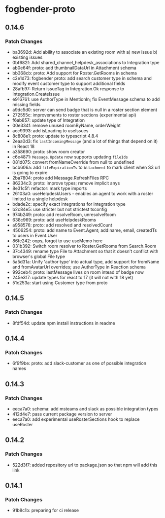 # fogbender-proto

## 0.14.6

### Patch Changes

- ba3692d: Add ability to associate an existing room with a) new issue b) existing issues
- 0bf682f: Add shared_channel_helpdesk_associations to Integration type
- ab0e64f: proto: add thumbnailDataUrl in Attachment schema
- bb368cb: proto: Add support for Roster.GetRooms in schema
- c2e1d73: fogbender proto: add search customer type in schema and modify event customer type to support additional fields
- 28afb97: Return issueTag in Integration.Ok response to Integration.CreateIssue
- e916761: use AuthorType in MentionIn; fix EventMessage schema to add missing fields
- a9dc5d0: server can send badge that is null in a roster section element
- 272555c: improvements to roster sections (experimental api)
- f6ab857: update type of Integration
- 00e334f: remove unused roomByName, orderWeight
- acc9393: add isLoading to useIssues
- 8c808e1: proto: update to typescript 4.8.4
- 2eaa0d3: fix `lastIncomingMessage` (and a lot of things that depend on it) in React 18
- a358690: proto: show room creator
- c6e4871: `Message.Update` now supports updating `fileIds`
- 081d075: convert fromNameOverride from null to undefined
- bcb606a: add `fileExpirationTs` to `Attachment` to mark client when S3 url is going to expire
- 2ba7804: proto add Message.RefreshFiles RPC
- 86234c3: proto: improve types; remove implicit anys
- 8e31c5f: refactor: mark type imports
- 26103a0: useHelpdeskUsers - enables an agent to work with a roster limited to a single helpdesk
- bdade2c: specify exact integrations for integration type
- b2c84e5: use stricter but not strictest tsconfig
- 974b249: proto: add resolveRoom, unresolveRoom
- 638c969: proto: add useHelpdeskRooms
- a958576: proto: add resolved and resolvedCount
- 4506254: proto: add name to Event.Agent; add name, email, createdTs to users in Event.User
- 86fe242: oops, forgot to use useMemo here
- 031b392: Switch room resolver to Roster.GetRooms from Search.Room
- 37c4349: rename type File to Attachment so that it doesn't conflict with browser's global File type
- 5a5d31a: Unify 'author type' into actual type, add support for fromName and fromAvatarUrl overrides; use AuthorType in Reaction schema
- 992ceb4: proto: lastMessage lives on room intead of badge now
- 245e317: update types for react to 17 (it will not with 18 yet)
- 51c253a: start using Customer type from proto

## 0.14.5

### Patch Changes

- 8fdf54d: update npm install instructions in readme

## 0.14.4

### Patch Changes

- 6f9f9be: proto: add slack-customer as one of possible integration names

## 0.14.3

### Patch Changes

- eeca7a0: schema: add msteams and slack as possible integration types
- 412d4e7: pass current package version to server
- eeca7a0: add experimental useRosterSections hook to replace useRoster

## 0.14.2

### Patch Changes

- 522d3f7: added repository url to package.json so that npm will add this link

## 0.14.1

### Patch Changes

- 91b8c1b: preparing for ci release

